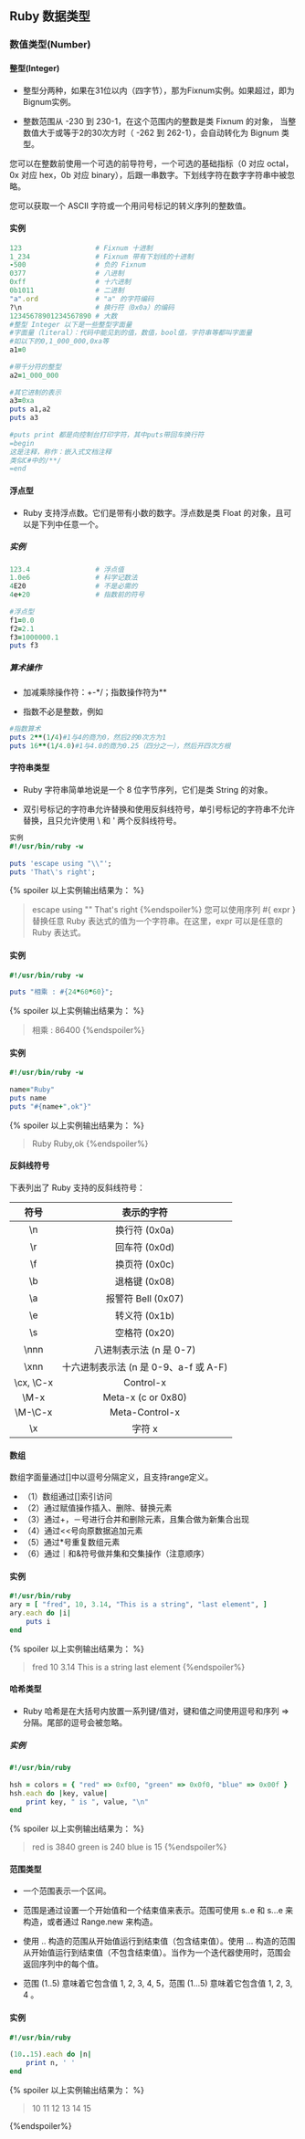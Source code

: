 
## Ruby 数据类型

### 数值类型(Number)

#### 整型(Integer)

- 整型分两种，如果在31位以内（四字节），那为Fixnum实例。如果超过，即为Bignum实例。

- 整数范围从 -230 到 230-1，在这个范围内的整数是类 Fixnum 的对象， 当整数值大于或等于2的30次方时（ -262 到 262-1），会自动转化为 Bignum 类型。

您可以在整数前使用一个可选的前导符号，一个可选的基础指标（0 对应 octal，0x 对应 hex，0b 对应 binary），后跟一串数字。下划线字符在数字字符串中被忽略。

您可以获取一个 ASCII 字符或一个用问号标记的转义序列的整数值。

#### 实例
```ruby
123                  # Fixnum 十进制
1_234                # Fixnum 带有下划线的十进制
-500                 # 负的 Fixnum
0377                 # 八进制
0xff                 # 十六进制
0b1011               # 二进制
"a".ord              # "a" 的字符编码
?\n                  # 换行符（0x0a）的编码
12345678901234567890 # 大数
#整型 Integer 以下是一些整型字面量 
#字面量（literal）：代码中能见到的值，数值，bool值，字符串等都叫字面量 
#如以下的0,1_000_000,0xa等 
a1=0 
 
#带千分符的整型 
a2=1_000_000 
 
#其它进制的表示 
a3=0xa 
puts a1,a2 
puts a3 
 
#puts print 都是向控制台打印字符，其中puts带回车换行符 
=begin 
这是注释，称作：嵌入式文档注释 
类似C#中的/**/ 
=end
```

#### 浮点型
- Ruby 支持浮点数。它们是带有小数的数字。浮点数是类 Float 的对象，且可以是下列中任意一个。

##### 实例

```ruby
123.4                # 浮点值
1.0e6                # 科学记数法
4E20                 # 不是必需的
4e+20                # 指数前的符号
 
#浮点型 
f1=0.0 
f2=2.1 
f3=1000000.1 
puts f3
```

##### 算术操作
- 加减乘除操作符：+-*/；指数操作符为**

- 指数不必是整数，例如

```ruby
#指数算术 
puts 2**(1/4)#1与4的商为0，然后2的0次方为1 
puts 16**(1/4.0)#1与4.0的商为0.25（四分之一），然后开四次方根
```

#### 字符串类型
- Ruby 字符串简单地说是一个 8 位字节序列，它们是类 String 的对象。

- 双引号标记的字符串允许替换和使用反斜线符号，单引号标记的字符串不允许替换，且只允许使用 \\ 和 \' 两个反斜线符号。

```ruby
实例
#!/usr/bin/ruby -w
 
puts 'escape using "\\"';
puts 'That\'s right';
```

{% spoiler 以上实例输出结果为： %}
> escape using "\"
> That's right
{%endspoiler%}
您可以使用序列 #{ expr } 替换任意 Ruby 表达式的值为一个字符串。在这里，expr 可以是任意的 Ruby 表达式。

#### 实例
```ruby
#!/usr/bin/ruby -w
 
puts "相乘 : #{24*60*60}";
```

{% spoiler 以上实例输出结果为： %}
> 相乘 : 86400
{%endspoiler%}
#### 实例
```ruby
#!/usr/bin/ruby -w
 
name="Ruby" 
puts name 
puts "#{name+",ok"}"
```

{% spoiler 以上实例输出结果为： %}
> Ruby
> Ruby,ok
{%endspoiler%}
#### 反斜线符号
下表列出了 Ruby 支持的反斜线符号：

| 符号 | 表示的字符 |
| :----: | :----: |
|\n |	换行符 (0x0a)|
|\r |	回车符 (0x0d)|
|\f|	换页符 (0x0c)|
|\b|	退格键 (0x08)|
|\a|	报警符 Bell (0x07)|
|\e|	转义符 (0x1b)|
|\s|	空格符 (0x20)|
|\nnn|	八进制表示法 (n 是 0-7)|
|\xnn|	十六进制表示法 (n 是 0-9、a-f 或 A-F)|
|\cx, \C-x|	Control-x|
|\M-x |	Meta-x (c or 0x80) |
|\M-\C-x|	Meta-Control-x|
|\x|	字符 x|

#### 数组
数组字面量通过[]中以逗号分隔定义，且支持range定义。
- （1）数组通过[]索引访问
- （2）通过赋值操作插入、删除、替换元素
- （3）通过+，－号进行合并和删除元素，且集合做为新集合出现
- （4）通过<<号向原数据追加元素
- （5）通过*号重复数组元素
- （6）通过｜和&符号做并集和交集操作（注意顺序）

#### 实例
```ruby
#!/usr/bin/ruby
ary = [ "fred", 10, 3.14, "This is a string", "last element", ]
ary.each do |i|
    puts i
end
```

{% spoiler 以上实例输出结果为： %}
> fred
> 10
> 3.14
> This is a string
> last element
{%endspoiler%}
#### 哈希类型
- Ruby 哈希是在大括号内放置一系列键/值对，键和值之间使用逗号和序列 => 分隔。尾部的逗号会被忽略。

##### 实例
```ruby
#!/usr/bin/ruby
 
hsh = colors = { "red" => 0xf00, "green" => 0x0f0, "blue" => 0x00f }
hsh.each do |key, value|
    print key, " is ", value, "\n"
end
```
{% spoiler 以上实例输出结果为： %}
> red is 3840
> green is 240
> blue is 15
{%endspoiler%}
#### 范围类型
- 一个范围表示一个区间。

- 范围是通过设置一个开始值和一个结束值来表示。范围可使用 s..e 和 s...e 来构造，或者通过 Range.new 来构造。
- 使用 .. 构造的范围从开始值运行到结束值（包含结束值）。使用 ... 构造的范围从开始值运行到结束值（不包含结束值）。当作为一个迭代器使用时，范围会返回序列中的每个值。

- 范围 (1..5) 意味着它包含值 1, 2, 3, 4, 5，范围 (1...5) 意味着它包含值 1, 2, 3, 4 。

#### 实例
```ruby
#!/usr/bin/ruby
 
(10..15).each do |n|
    print n, ' '
end
```

{% spoiler 以上实例输出结果为： %}
> 10 11 12 13 14 15

{%endspoiler%}
